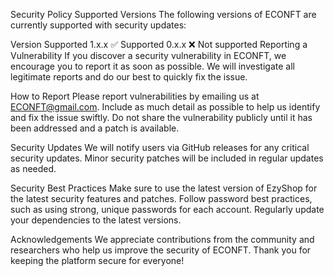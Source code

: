 Security Policy
Supported Versions
The following versions of ECONFT are currently supported with security updates:

Version	Supported
1.x.x	✅ Supported
0.x.x	❌ Not supported
Reporting a Vulnerability
If you discover a security vulnerability in ECONFT, we encourage you to report it as soon as possible. We will investigate all legitimate reports and do our best to quickly fix the issue.

How to Report
Please report vulnerabilities by emailing us at ECONFT@gmail.com. Include as much detail as possible to help us identify and fix the issue swiftly.
Do not share the vulnerability publicly until it has been addressed and a patch is available.

Security Updates
We will notify users via GitHub releases for any critical security updates.
Minor security patches will be included in regular updates as needed.

Security Best Practices
Make sure to use the latest version of EzyShop for the latest security features and patches.
Follow password best practices, such as using strong, unique passwords for each account.
Regularly update your dependencies to the latest versions.

Acknowledgements
We appreciate contributions from the community and researchers who help us improve the security of ECONFT. Thank you for keeping the platform secure for everyone!

